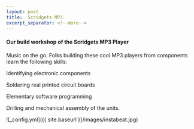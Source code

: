 ```yaml
---
layout: post
title:  Scridgets MP3.
excerpt_separator: <!--more-->
---
```


#### Our build workshop of the Scridgets MP3 Player

Music on the go.
Folks building these cool MP3 players from components learn the following skills:

Identifying electronic components

Soldering real printed circuit boards

Elementary software programming

Drilling and mechanical assembly of the units.

![_config.yml]({{ site.baseurl }}/images/instabeat.jpg)

